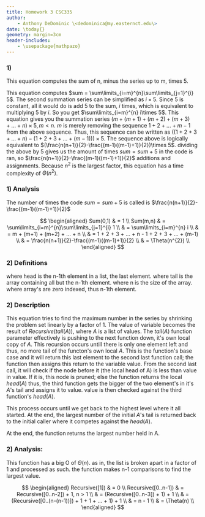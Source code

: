 ```yaml
---
title: Homework 3 CSC335
author:
    - Anthony DeDominic \<dedominica@my.easternct.edu\>
date: \today{}
geometry: margin=3cm
header-includes:
	- \usepackage{mathpazo}
---
```


### 1)

This equation computes the sum of n, minus the series up to m, times 5.

This equation computes $sum = \sum\limits_{i=m}^{n}\sum\limits_{j=1}^{i} 5$.
The second summation series can be simplified as $i\times 5$.
Since 5 is constant, all it would do is add 5 to the sum, $i$ times, which is equivalent to multiplying 5 by $i$.
So you get $\sum\limits_{i=m}^{n} i\times 5$.
This equation gives you the summation series $(m + (m+1) + (m+2) + (m+3) + ... + n)\times 5, m<n$.
$m$ is merely removing the sequence $1 + 2 + ... + m-1$ from the above sequence.
Thus, this sequence can be written as $((1 + 2 + 3 + ... + n) - (1 + 2 + 3 + ... + (m-1)))\times 5$.
The sequence above is logically equivalent to $(\frac{n(n+1)}{2}-\frac{(m-1)((m-1)+1)}{2})\times 5$.
dividing the above by 5 gives us the amount of times $sum = sum + 5$ in the code is ran, so $\frac{n(n+1)}{2}-\frac{(m-1)((m-1)+1)}{2}$ additions and assignments.
Because $n^{2}$ is the largest factor, this equation has a time complexity of $\Theta(n^{2})$.

### 1) Analysis

The number of times the code $sum = sum + 5$ is called is $\frac{n(n+1)}{2}-\frac{(m-1)((m-1)+1)}{2}$

$$
\begin{aligned} 
    Sum(0,1) & = 1 \\
	Sum(m,n) & = \sum\limits_{i=m}^{n}\sum\limits_{j=1}^{i} 1 \\
	           & = \sum\limits_{i=m}^{n} i \\
			   & = m + (m+1) + (m+2) + ... + n \\
			   & = 1 + 2 + 3 + ... + n - 1 + 2 + 3 + ... + (m-1) \\
			   & = \frac{n(n+1)}{2}-\frac{(m-1)((m-1)+1)}{2} \\
			   & = \Theta(n^{2}) \\
\end{aligned}
$$

### 2) Definitions

where head is the n-1th element in a list, the last element.
where tail is the array containing all but the n-1th element.
where n is the size of the array.
where array's are zero indexed, thus n-1th element.

### 2) Description

This equation tries to find the maximum number in the series by shrinking the problem set linearly by a factor of 1.
The value of variable becomes the result of $Recursive(tail(A))$, where $A$ is a list of values.
The $tail(A)$ function parameter effectively is pushing to the next function down, it's own local copy of $A$.
This recursion occurs untill there is only one element left and thus, no more tail of the functon's own local $A$.
This is the function's base case and it will return this last element to the second last function call; the function then assigns this return to the variable value.
From the second last call, it will check if the node before it (the local head of A) is less than value in value.
If it is, this node is pruned; else the function returns the local $head(A)$
thus, the third function gets the bigger of the two element's in it's $A$'s tail and assigns it to value.
value is then checked against the third function's $head(A)$.

This process occurs until we get back to the highest level where it all started.
At the end, the largest number of the initial $A$'s tail is returned back to the initial caller where it competes against the $head(A)$.

At the end, the function returns the largest number held in A.

### 2) Analysis:

This function has a big O of $\Theta(n)$.
as in, the list is broken apart in a factor of 1 and processed as such.
the function makes n-1 comparisons to find the largest value.

$$
\begin{aligned}
	Recursive([1])      & = 0 \\
	Recursive([0..n-1]) & = Recursive([0..n-2]) + 1, n > 1 \\
	                    & = (Recursive([0..n-3]) + 1) + 1 \\
	                    & = (Recursive([0..(n-(n-1))]) + 1 + 1 + ... + 1) + 1 \\
	                    & = n - 1 \\
                        & = \Theta(n) \\
\end{aligned}
$$
